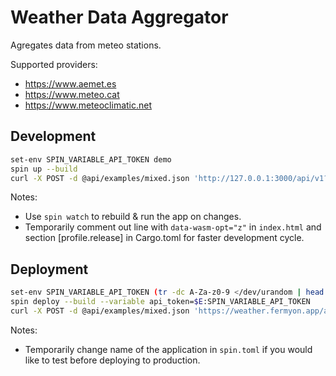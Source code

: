 # Weather Data Aggregator

Agregates data from meteo stations.

Supported providers:
- https://www.aemet.es
- https://www.meteo.cat
- https://www.meteoclimatic.net


## Development

```sh
set-env SPIN_VARIABLE_API_TOKEN demo
spin up --build
curl -X POST -d @api/examples/mixed.json 'http://127.0.0.1:3000/api/v1?token=demo'
```

Notes:
- Use `spin watch` to rebuild & run the app on changes.
- Temporarily comment out line with `data-wasm-opt="z"` in `index.html`
  and section [profile.release] in Cargo.toml for faster development cycle.

## Deployment

```sh
set-env SPIN_VARIABLE_API_TOKEN (tr -dc A-Za-z0-9 </dev/urandom | head -c 16)
spin deploy --build --variable api_token=$E:SPIN_VARIABLE_API_TOKEN
curl -X POST -d @api/examples/mixed.json 'https://weather.fermyon.app/api/v1?token='$E:SPIN_VARIABLE_API_TOKEN
```

Notes:
- Temporarily change name of the application in `spin.toml` if you would like to test before deploying to production.

